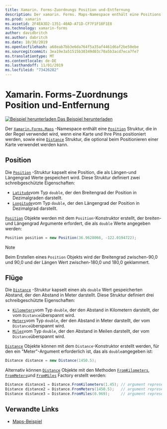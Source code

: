 ```yaml
---
title: Xamarin. Forms-Zuordnungs Position und-Entfernung
description: Der xamarin. Forms. Maps-Namespace enthält eine Positions Struktur, die in der Regel verwendet wird, wenn eine Karte und Ihre Pins positioniert werden, sowie eine Entfernungs Struktur, die optional beim Positionieren einer Karte verwendet werden kann.
ms.prod: xamarin
ms.assetid: 2F4EA3D2-1351-40AD-A71D-CF7F1F18F1E8
ms.technology: xamarin-forms
author: davidbritch
ms.author: dabritch
ms.date: 10/30/2019
ms.openlocfilehash: a68eab7bb3e6da764f5a35af4461d6af2be50ebe
ms.sourcegitcommit: 3ea19e3a51515b30349d03c70a5b3acd7eca7fe7
ms.translationtype: MT
ms.contentlocale: de-DE
ms.lasthandoff: 11/01/2019
ms.locfileid: "73426282"
---
```

# <a name="xamarinforms-map-position-and-distance"></a>Xamarin. Forms-Zuordnungs Position und-Entfernung

[![Beispiel herunterladen](~/media/shared/download.png) Das Beispiel herunterladen](https://docs.microsoft.com/samples/xamarin/xamarin-forms-samples/workingwithmaps)

Der [`Xamarin.Forms.Maps`](xref:Xamarin.Forms.Maps) -Namespace enthält eine [`Position`](xref:Xamarin.Forms.Maps.Position) Struktur, die in der Regel verwendet wird, wenn eine Karte und Ihre Pins positioniert werden, sowie eine [`Distance`](xref:Xamarin.Forms.Maps.Distance) Struktur, die optional beim Positionieren einer Karte verwendet werden kann.

## <a name="position"></a>Position

Die [`Position`](xref:Xamarin.Forms.Maps.Position) -Struktur kapselt eine Position, die als Längen-und Längengrad Werte gespeichert wird. Diese Struktur definiert zwei schreibgeschützte Eigenschaften:

- [`Latitude`](xref:Xamarin.Forms.Maps.Position.Latitude)vom Typ `double`, der den Breitengrad der Position in Dezimalgraden darstellt.
- [`Longitude`](xref:Xamarin.Forms.Maps.Position.Longitude)vom Typ `double`, der den Längengrad der Position in Dezimalgrad darstellt.

[`Position`](xref:Xamarin.Forms.Maps.Position) Objekte werden mit dem `Position`-Konstruktor erstellt, der breiten-und Längengrad Argumente erfordert, die als `double` Werte angegeben werden:

```csharp
Position position = new Position(36.9628066, -122.0194722);
```

> [!NOTE]
> Beim Erstellen eines `Position` Objekts wird der Breitengrad zwischen-90,0 und 90,0 und der Längen Wert zwischen-180,0 und 180,0 geklammert.

## <a name="distance"></a>Flüge

Die [`Distance`](xref:Xamarin.Forms.Maps.Distance) -Struktur kapselt einen als `double` Wert gespeicherten Abstand, der den Abstand in Meter darstellt. Diese Struktur definiert drei schreibgeschützte Eigenschaften:

- [`Kilometers`](xref:Xamarin.Forms.Maps.Distance.Kilometers)vom Typ `double`, der den Abstand in Kilometern darstellt, der vom `Distance`überspannt wird.
- [`Meters`](xref:Xamarin.Forms.Maps.Distance.Meters)vom Typ `double`, der den Abstand in Meter darstellt, der vom `Distance`überspannt wird.
- [`Miles`](xref:Xamarin.Forms.Maps.Distance.Miles)vom Typ `double`, der den Abstand in Meilen darstellt, der vom `Distance`überspannt wird.

[`Distance`](xref:Xamarin.Forms.Maps.Distance) Objekte können mit dem `Distance`-Konstruktor erstellt werden, für den ein "Meter"-Argument erforderlich ist, das als `double`angegeben ist:

```csharp
Distance distance = new Distance(1450.5);
```

Alternativ können [`Distance`](xref:Xamarin.Forms.Maps.Distance) Objekte mit den Methoden [`FromKilometers`](xref:Xamarin.Forms.Maps.Distance.FromKilometers*), [`FromMeters`](xref:Xamarin.Forms.Maps.Distance.FromMeters*)und [`FromMiles`](xref:Xamarin.Forms.Maps.Distance.FromMiles*) Factory erstellt werden:

```csharp
Distance distance1 = Distance.FromKilometers(1.45); // argument represents the number of kilometers
Distance distance2 = Distance.FromMeters(1450.5);   // argument represents the number of meters
Distance distance3 = Distance.FromMiles(0.969);     // argument represents the number of miles
```

## <a name="related-links"></a>Verwandte Links

- [Maps-Beispiel](https://docs.microsoft.com/samples/xamarin/xamarin-forms-samples/workingwithmaps)
